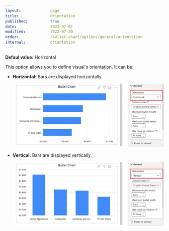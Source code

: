 ```yaml
---
layout:             page
title:              Orientation
published:          true
date:               2022-07-07
modified:   	    2022-07-20
order:              /bullet-chart/options/general/orientation
internal:           orientation
---
```


**Defaul value:** Horizontal

This option allows you to define visual's orientation. It can be:

- **Horizontal:** Bars are displayed horizontally.

    <img src="images/orientation-horizontal.png" width="700">

- **Vertical:** Bars are displayed vertically.

    <img src="images/orientation-vertical.png" width="700">